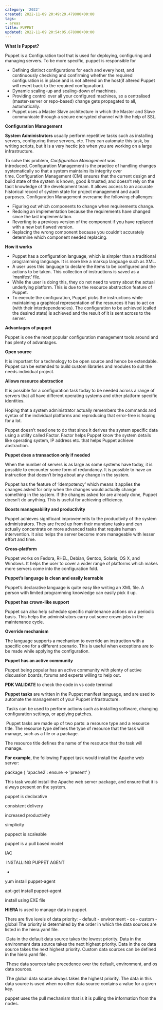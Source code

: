 ```yaml
---
category: '2022'
created: 2022-11-09 20:49:29.479000+00:00
tags:
- areas
title: PUPPET
updated: 2022-11-09 20:54:05.678000+00:00
---
```

   
**What Is Puppet?**   
     
Puppet is a Configuration tool that is used for deploying, configuring and managing servers. To be more specific, puppet is responsible for   
   
   
-   Defining distinct configurations for each and every host, and continuously checking and confirming whether the required configuration is in place and is not altered on the host(if altered Puppet will revert back to the required configuration).   
-   Dynamic scaling-up and scaling-down of machines.   
-   Providing control over all your configured machines, so a centralised (master-server or repo-based) change gets propagated to all, automatically.   
-   Puppet uses a Master Slave architecture in which the Master and Slave communicate through a secure encrypted channel with the help of SSL.   
   
   
**Configuration Management**   
   
**System Administrators** usually perform repetitive tasks such as installing servers, configuring those servers, etc. They can automate this task, by writing scripts, but it is a very hectic job when you are working on a large infrastructure.   
   
To solve this problem, _Configuration Management_ was introduced. Configuration Management is the practice of handling changes systematically so that a system maintains its integrity over time. Configuration Management (CM) ensures that the current design and build state of the system is known, good & trusted; and doesn’t rely on the tacit knowledge of the development team. It allows access to an accurate historical record of system state for project management and audit purposes. Configuration Management overcame the following challenges:   
   
   
-   Figuring out which components to change when requirements change.   
-   Redoing an implementation because the requirements have changed since the last implementation.   
-   Reverting to a previous version of the component if you have replaced with a new but flawed version.   
-   Replacing the wrong component because you couldn’t accurately determine which component needed replacing.   
   
     
   
**How it works**    
   
   
-   Puppet has a configuration language, which is simpler than a traditional programming language. It is more like a markup language such as XML.   
-   A user uses this language to declare the items to be configured and the actions to be taken. This collection of instructions is saved as a ‘manifest’ file.   
-   While the user is doing this, they do not need to worry about the actual underlying platform. This is due to the resource abstraction feature of Puppet.   
-   To execute the configuration, Puppet picks the instructions while maintaining a graphical representation of the resources it has to act on (with their interdependencies). The configuration to be achieved (called the desired state) is achieved and the result of it is sent across to the server.   
   
**Advantages of puppet**   
   
     
Puppet is one the most popular configuration management tools around and has plenty of advantages.   
   
**Open source**   
   
     
It is important for a technology to be open source and hence be extendable. Puppet can be extended to build custom libraries and modules to suit the needs individual project.   
   
   
   
**Allows resource abstraction**   
   
   
It is possible for a configuration task today to be needed across a range of servers that all have different operating systems and other platform specific identities.   
   
Hoping that a system administrator actually remembers the commands and syntax of the individual platforms and reproducing that error-free is hoping for a lot.   
   
Puppet doesn’t need one to do that since it derives the system specific data using a utility called Factor. Factor helps Puppet know the system details like operating system, IP address etc. that helps Puppet achieve abstraction.   
   
   
**Puppet does a transaction only if needed**   
   
When the number of servers is as large as some systems have today, it is possible to encounter some form of redundancy. It is possible to have an instruction that doesn’t bring about any change in the system.   
   
Puppet has the feature of ‘idempotency’ which means it applies the changes asked for only when the changes would actually change something in the system. If the changes asked for are already done, Puppet doesn’t do anything. This is useful for achieving efficiency.   
   
   
   
**Boosts manageability and productivity**   
   
Puppet achieves significant improvements to the productivity of the system administrators. They are freed up from their mundane tasks and can actually concentrate on more advanced tasks that require human intervention. It also helps the server become more manageable with lesser effort and time.   
   
**Cross-platform**   
   
Puppet works on Fedora, RHEL, Debian, Gentoo, Solaris, OS X, and Windows. It helps the user to cover a wider range of platforms which makes more servers come into the configuration fold.   
   
   
**Puppet’s language is clean and easily learnable**   
   
Puppet’s declarative language is quite easy like writing an XML file. A person with limited programming knowledge can easily pick it up.   
   
   
**Puppet has crown-like support**   
   
Puppet can also help schedule specific maintenance actions on a periodic basis. This helps the administrators carry out some crown jobs in the maintenance cycle.   
   
**Override mechanism**   
   
The language supports a mechanism to override an instruction with a specific one for a different scenario. This is useful when exceptions are to be made while applying the configuration.   
   
**Puppet has an active community**   
   
Puppet being popular has an active community with plenty of active discussion boards, forums and experts willing to help out.   
   
     
   
**PDK VALIDATE** to check the code in vs code terminal   
   
     
   
**Puppet tasks** are written in the Puppet manifest language, and are used to automate the management of your Puppet infrastructure.   
   
     
   
 Tasks can be used to perform actions such as installing software, changing configuration settings, or applying patches.   
   
     
   
 Puppet tasks are made up of two parts: a resource type and a resource title. The resource type defines the type of resource that the task will manage, such as a file or a package.    
   
     
   
The resource title defines the name of the resource that the task will manage.    
   
     
   
**For example**, the following Puppet task would install the Apache web server:    
   
     
   
package { 'apache2': ensure => 'present' }    
   
     
   
This task would install the Apache web server package, and ensure that it is always present on the system.   
   
     
   
     
   
     
   
puppet is declarative   
   
consistent delivery   
   
increased productivity   
   
simplicity   
   
puppect is scaleable   
   
puppet is a pull based model   
   
     
   
IAC   
   
     
   
 INSTALLING PUPPET AGENT   
   
   
-   
   
yum install puppet-agent   
   
apt-get install puppet-agent   
   
install using EXE file   
   
     
**HIERA** is used to manage data in puppet.    
   
There are five levels of data priority: - default - environment - os - custom - global The priority is determined by the order in which the data sources are listed in the hiera.yaml file.   
   
     
   
 Data in the default data source takes the lowest priority. Data in the environment data source takes the next highest priority. Data in the os data source takes the next highest priority. Custom data sources can be defined in the hiera.yaml file.   
   
   
 These data sources take precedence over the default, environment, and os data sources.   
   
 The global data source always takes the highest priority. The data in this data source is used when no other data source contains a value for a given key.   
   
puppet uses the pull mechanism that is it is pulling the information from the nodes.